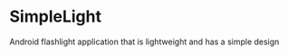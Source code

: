 SimpleLight
===========

Android flashlight application that is lightweight and has a simple design
